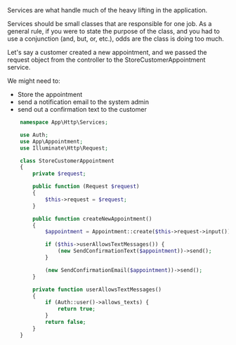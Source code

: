 Services are what handle much of the heavy lifting in the application.

Services should be small classes that are responsible for one job. As a general rule, if you were to state the purpose of the class, and you had to use a conjunction (and, but, or, etc.), odds are the class is doing too much.

Let's say a customer created a new appointment, and we passed the request object from the controller to the StoreCustomerAppointment service. 

We might need to: 
- Store the appointment
- send a notification email to the system admin 
- send out a confirmation text to the customer

```php
    namespace App\Http\Services;

    use Auth;
    use App\Appointment;
    use Illuminate\Http\Request;

    class StoreCustomerAppointment
    {   
        private $request;

        public function (Request $request)
        {
            $this->request = $request;
        }

        public function createNewAppointment()
        {
            $appointment = Appointment::create($this->request->input());

            if ($this->userAllowsTextMessages()) {
                (new SendConfirmationText($appointment))->send();
            }

            (new SendConfirmationEmail($appointment))->send();
        }

        private function userAllowsTextMessages()
        {
            if (Auth::user()->allows_texts) {
                return true;
            }
            return false;
        }
    }
    
``` 
